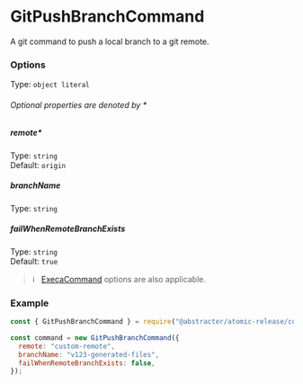 # GitPushBranchCommand

A git command to push a local branch to a git remote.

### Options

Type: `object literal`

###### Optional properties are denoted by *

##### remote*

Type: `string`  
Default: `origin`

##### branchName

Type: `string`

##### failWhenRemoteBranchExists

Type: `string`  
Default: `true`

> :information_source: &nbsp; [ExecaCommand](execa-command.md) options are also applicable.

### Example

```js
const { GitPushBranchCommand } = require("@abstracter/atomic-release/commands");

const command = new GitPushBranchCommand({
  remote: "custom-remote",
  branchName: "v123-generated-files",
  failWhenRemoteBranchExists: false,
});
```
